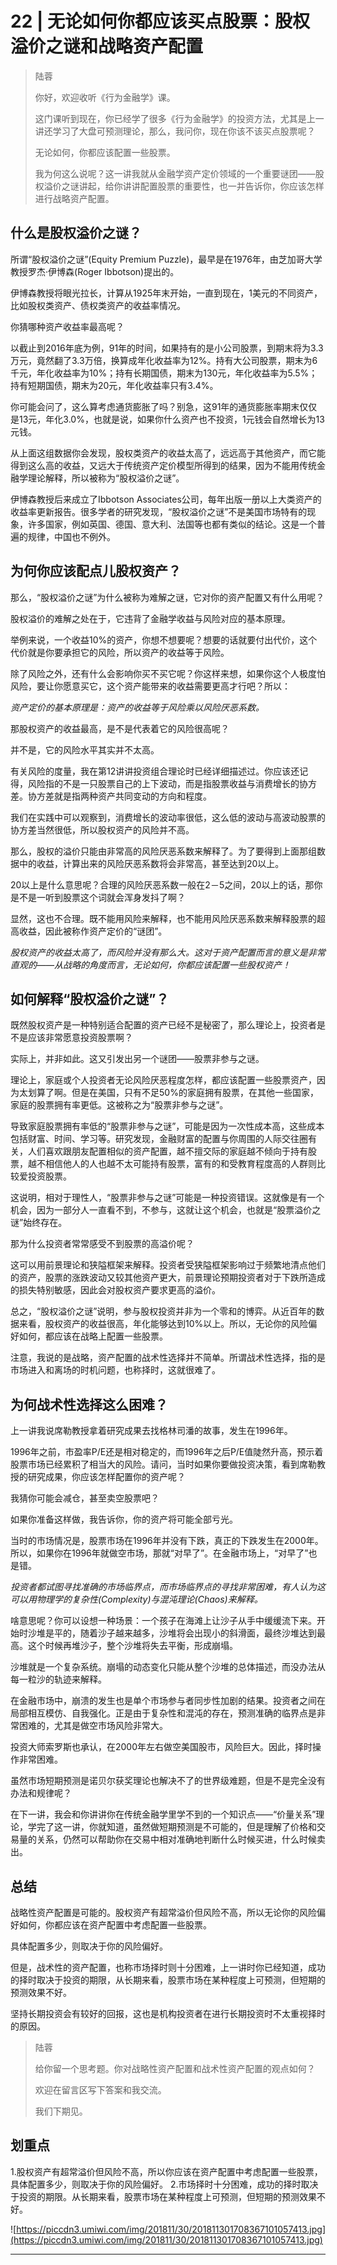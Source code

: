 # 22 | 无论如何你都应该买点股票：股权溢价之谜和战略资产配置

> 陆蓉
> 
> 你好，欢迎收听《行为金融学》课。
> 
> 这门课听到现在，你已经学了很多《行为金融学》的投资方法，尤其是上一讲还学习了大盘可预测理论，那么，我问你，现在你该不该买点股票呢？
> 
> 无论如何，你都应该配置一些股票。
> 
> 我为何这么说呢？这一讲我就从金融学资产定价领域的一个重要谜团——股权溢价之谜讲起，给你讲讲配置股票的重要性，也一并告诉你，你应该怎样进行战略资产配置。

## 什么是股权溢价之谜？

所谓“股权溢价之谜”(Equity Premium Puzzle)，最早是在1976年，由芝加哥大学教授罗杰·伊博森(Roger Ibbotson)提出的。

伊博森教授将眼光拉长，计算从1925年末开始，一直到现在，1美元的不同资产，比如股权类资产、债权类资产的收益率情况。

你猜哪种资产收益率最高呢？

以截止到2016年底为例，91年的时间，如果持有的是小公司股票，到期末将为3.3万元，竟然翻了3.3万倍，换算成年化收益率为12%。持有大公司股票，期末为6千元，年化收益率为10%；持有长期国债，期末为130元，年化收益率为5.5%；持有短期国债，期末为20元，年化收益率只有3.4%。

你可能会问了，这么算考虑通货膨胀了吗？别急，这91年的通货膨胀率期末仅仅是13元，年化3.0%，也就是说，如果你什么资产也不投资，1元钱会自然增长为13元钱。

从上面这组数据你会发现，股权类资产的收益太高了，远远高于其他资产，而它能得到这么高的收益，又远大于传统资产定价模型所得到的结果，因为不能用传统金融学理论解释，所以被称为“股权溢价之谜”。

伊博森教授后来成立了Ibbotson Associates公司，每年出版一册以上大类资产的收益率更新报告。很多学者的研究发现，“股权溢价之谜”不是美国市场特有的现象，许多国家，例如英国、德国、意大利、法国等也都有类似的结论。这是一个普遍的规律，中国也不例外。

## 为何你应该配点儿股权资产？

那么，“股权溢价之谜”为什么被称为难解之谜，它对你的资产配置又有什么用呢？

股权溢价的难解之处在于，它违背了金融学收益与风险对应的基本原理。

举例来说，一个收益10%的资产，你想不想要呢？想要的话就要付出代价，这个代价就是你要承担它的风险，所以资产的收益等于风险。

除了风险之外，还有什么会影响你买不买它呢？你这样来想，如果你这个人极度怕风险，要让你愿意买它，这个资产能带来的收益需要更高才行吧？所以：

 *资产定价的基本原理是：资产的收益等于风险乘以风险厌恶系数。*

那股权资产的收益最高，是不是代表着它的风险很高呢？

并不是，它的风险水平其实并不太高。

有关风险的度量，我在第12讲讲投资组合理论时已经详细描述过。你应该还记得，风险指的不是一只股票自己的上下波动，而是指股票收益与消费增长的协方差。协方差就是指两种资产共同变动的方向和程度。

我们在实践中可以观察到，消费增长的波动率很低，这么低的波动与高波动股票的协方差当然很低，所以股权资产的风险并不高。

那么，股权的溢价只能由非常高的风险厌恶系数来解释了。为了要得到上面那组数据中的收益，计算出来的风险厌恶系数将会非常高，甚至达到20以上。

20以上是什么意思呢？合理的风险厌恶系数一般在2－5之间，20以上的话，那你是不是一听到股票这个词就会浑身发抖了啊？

显然，这也不合理。既不能用风险来解释，也不能用风险厌恶系数来解释股票的超高收益，因此被称作资产定价的“谜团”。

 *股权资产的收益太高了，而风险并没有那么大。这对于资产配置而言的意义是非常直观的——从战略的角度而言，无论如何，你都应该配置一些股权资产！*

## 如何解释“股权溢价之谜”？

既然股权资产是一种特别适合配置的资产已经不是秘密了，那么理论上，投资者是不是应该非常愿意投资股票啊？

实际上，并非如此。这又引发出另一个谜团——股票非参与之谜。

理论上，家庭或个人投资者无论风险厌恶程度怎样，都应该配置一些股票资产，因为太划算了啊。但是在美国，只有不足50%的家庭拥有股票，在其他一些国家，家庭的股票拥有率更低。这被称之为“股票非参与之谜”。

导致家庭股票拥有率低的“股票非参与之谜”，可能是因为一次性成本高，这些成本包括财富、时间、学习等。研究发现，金融财富的配置与你周围的人际交往圈有关，人们喜欢跟朋友配置相似的资产配置，越不擅交际的家庭越不倾向于持有股票，越不相信他人的人也越不太可能持有股票，富有的和受教育程度高的人群则比较爱投资股票。

这说明，相对于理性人，“股票非参与之谜”可能是一种投资错误。这就像是有一个机会，因为一部分人一直看不到，不参与，这就让这个机会，也就是“股票溢价之谜”始终存在。

那为什么投资者常常感受不到股票的高溢价呢？

这可以用前景理论和狭隘框架来解释。投资者受狭隘框架影响过于频繁地清点他们的资产，股票的涨跌波动又较其他资产更大，前景理论预期投资者对于下跌所造成的损失特别敏感，因此会对股权资产要求更高的溢价。

总之，“股权溢价之谜”说明，参与股权投资并非为一个零和的博弈。从近百年的数据来看，股权资产的收益很高，年化能够达到10%以上。所以，无论你的风险偏好如何，都应该在战略上配置一些股票。

注意，我说的是战略，资产配置的战术性选择并不简单。所谓战术性选择，指的是市场进入和离场的时机问题，也称择时，这就很难了。

## 为何战术性选择这么困难？

上一讲我说席勒教授拿着研究成果去找格林司潘的故事，发生在1996年。

1996年之前，市盈率P/E还是相对稳定的，而1996年之后P/E值陡然升高，预示着股票市场已经累积了相当大的风险。请问，当时如果你要做投资决策，看到席勒教授的研究成果，你应该怎样配置你的资产呢？

我猜你可能会减仓，甚至卖空股票吧？

如果你准备这样做，我告诉你，你的资产将可能全部亏光。

当时的市场情况是，股票市场在1996年并没有下跌，真正的下跌发生在2000年。所以，如果你在1996年就做空市场，那就“对早了”。在金融市场上，“对早了”也是错。

 *投资者都试图寻找准确的市场临界点，而市场临界点的寻找非常困难，有人认为这可以用物理学的复杂性(Complexity)与混沌理论(Chaos)来解释。*

啥意思呢？你可以设想一种场景：一个孩子在海滩上让沙子从手中缓缓流下来。开始时沙堆是平的，随着沙子越来越多，沙堆将会出现小的斜滑面，最终沙堆达到最高。这个时候再堆沙子，整个沙堆将失去平衡，形成崩塌。

沙堆就是一个复杂系统。崩塌的动态变化只能从整个沙堆的总体描述，而没办法从每一粒沙的轨迹来解释。

在金融市场中，崩溃的发生也是单个市场参与者同步性加剧的结果。投资者之间在局部相互模仿、自我强化。正是由于复杂性和混沌的存在，预测准确的临界点是非常困难的，尤其是做空市场风险非常大。

投资大师索罗斯也承认，在2000年左右做空美国股市，风险巨大。因此，择时操作非常困难。

虽然市场短期预测是诺贝尔获奖理论也解决不了的世界级难题，但是不是完全没有办法和规律呢？

在下一讲，我会和你讲讲你在传统金融学里学不到的一个知识点——“价量关系”理论，学完了这一讲，你就知道，虽然做短期预测是不可能的，但是理解了价格和交易量的关系，仍然可以帮助你在交易中相对准确地判断什么时候买进，什么时候卖出。

## 总结

战略性资产配置是可能的。股权资产有超常溢价但风险不高，所以无论你的风险偏好如何，你都应该在资产配置中考虑配置一些股票。

具体配置多少，则取决于你的风险偏好。

但是，战术性的资产配置，也称市场择时则十分困难，上一讲时你已经知道，成功的择时取决于投资的期限，从长期来看，股票市场在某种程度上可预测，但短期的预测效果不好。

坚持长期投资会有较好的回报，这也是机构投资者在进行长期投资时不太重视择时的原因。

> 陆蓉
> 
> 给你留一个思考题。你对战略性资产配置和战术性资产配置的观点如何？
> 
> 欢迎在留言区写下答案和我交流。
> 
> 我们下期见。

## 划重点

1.股权资产有超常溢价但风险不高，所以你应该在资产配置中考虑配置一些股票，具体配置多少，则取决于你的风险偏好。
2.市场择时十分困难，成功的择时取决于投资的期限。从长期来看，股票市场在某种程度上可预测，但短期的预测效果不好。


![https://piccdn3.umiwi.com/img/201811/30/201811301708367101057413.jpg](https://piccdn3.umiwi.com/img/201811/30/201811301708367101057413.jpg)

---
